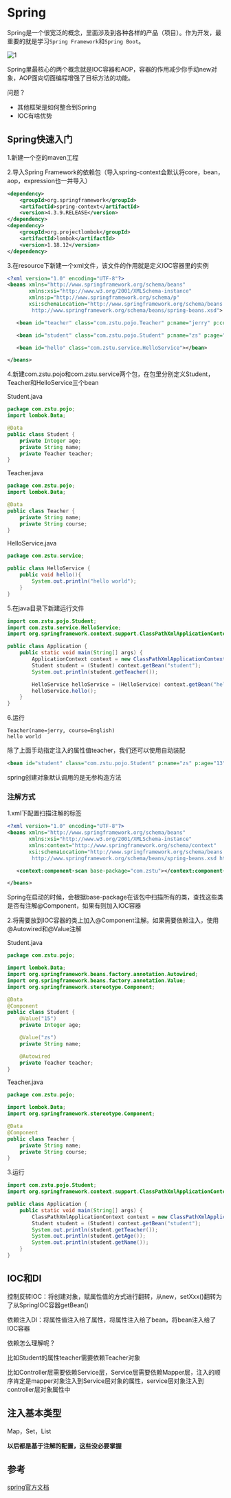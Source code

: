 # Spring

Spring是一个很宽泛的概念，里面涉及到各种各样的产品（项目）。作为开发，最重要的就是学习`Spring Framework`和`Spring Boot`。

![1](../pic/1.jpg)

Spring里最核心的两个概念就是IOC容器和AOP，容器的作用减少你手动new对象，AOP面向切面编程增强了目标方法的功能。

问题？

* 其他框架是如何整合到Spring
* IOC有啥优势

## Spring快速入门

1.新建一个空的maven工程

2.导入Spring Framework的依赖包（导入spring-context会默认将core，bean，aop，expression也一并导入）

```xml
<dependency>
    <groupId>org.springframework</groupId>
    <artifactId>spring-context</artifactId>
    <version>4.3.9.RELEASE</version>
</dependency>
<dependency>
    <groupId>org.projectlombok</groupId>
    <artifactId>lombok</artifactId>
    <version>1.18.12</version>
</dependency>
```

3.在resource下新建一个xml文件，该文件的作用就是定义IOC容器里的实例

```xml
<?xml version="1.0" encoding="UTF-8"?>
<beans xmlns="http://www.springframework.org/schema/beans"
       xmlns:xsi="http://www.w3.org/2001/XMLSchema-instance"
       xmlns:p="http://www.springframework.org/schema/p"
       xsi:schemaLocation="http://www.springframework.org/schema/beans
        http://www.springframework.org/schema/beans/spring-beans.xsd">

   <bean id="teacher" class="com.zstu.pojo.Teacher" p:name="jerry" p:course="English"></bean>

   <bean id="student" class="com.zstu.pojo.Student" p:name="zs" p:age="13" p:teacher-ref="teacher"></bean>

   <bean id="hello" class="com.zstu.service.HelloService"></bean>

</beans>
```

4.新建com.zstu.pojo和com.zstu.service两个包，在包里分别定义Student，Teacher和HelloService三个bean

Student.java

```java
package com.zstu.pojo;
import lombok.Data;

@Data
public class Student {
    private Integer age;
    private String name;
    private Teacher teacher;
}
```

Teacher.java

```java
package com.zstu.pojo;
import lombok.Data;

@Data
public class Teacher {
    private String name;
    private String course;
}
```

HelloService.java

```java
package com.zstu.service;

public class HelloService {
    public void hello(){
        System.out.println("hello world");
    }
}
```

5.在java目录下新建运行文件

```java
import com.zstu.pojo.Student;
import com.zstu.service.HelloService;
import org.springframework.context.support.ClassPathXmlApplicationContext;

public class Application {
    public static void main(String[] args) {
        ApplicationContext context = new ClassPathXmlApplicationContext("/applicationContext.xml");
        Student student = (Student) context.getBean("student");
        System.out.println(student.getTeacher());

        HelloService helloService = (HelloService) context.getBean("hello");
        helloService.hello();
    }
}
```

6.运行

```
Teacher(name=jerry, course=English)
hello world
```

除了上面手动指定注入的属性值teacher，我们还可以使用自动装配

```xml
<bean id="student" class="com.zstu.pojo.Student" p:name="zs" p:age="13" autowire="byName"></bean>
```

spring创建对象默认调用的是无参构造方法

### 注解方式

1.xml下配置扫描注解的标签

```xml
<?xml version="1.0" encoding="UTF-8"?>
<beans xmlns="http://www.springframework.org/schema/beans"
       xmlns:xsi="http://www.w3.org/2001/XMLSchema-instance"
       xmlns:context="http://www.springframework.org/schema/context"
       xsi:schemaLocation="http://www.springframework.org/schema/beans
        http://www.springframework.org/schema/beans/spring-beans.xsd http://www.springframework.org/schema/context http://www.springframework.org/schema/context/spring-context.xsd">

   <context:component-scan base-package="com.zstu"></context:component-scan>

</beans>
```

Spring在启动的时候，会根据base-package在该包中扫描所有的类，查找这些类是否有注解@Component，如果有则加入IOC容器

2.将需要放到IOC容器的类上加入@Component注解。如果需要依赖注入，使用@Autowired和@Value注解

Student.java

```java
package com.zstu.pojo;

import lombok.Data;
import org.springframework.beans.factory.annotation.Autowired;
import org.springframework.beans.factory.annotation.Value;
import org.springframework.stereotype.Component;

@Data
@Component
public class Student {
    @Value("15")
    private Integer age;

    @Value("zs")
    private String name;

    @Autowired
    private Teacher teacher;
}
```

Teacher.java

```java
package com.zstu.pojo;

import lombok.Data;
import org.springframework.stereotype.Component;

@Data
@Component
public class Teacher {
    private String name;
    private String course;
}
```

3.运行

```java
import com.zstu.pojo.Student;
import org.springframework.context.support.ClassPathXmlApplicationContext;

public class Application {
    public static void main(String[] args) {
        ClassPathXmlApplicationContext context = new ClassPathXmlApplicationContext("/applicationContext.xml");
        Student student = (Student) context.getBean("student");
        System.out.println(student.getTeacher());
        System.out.println(student.getAge());
        System.out.println(student.getName());
    }
}
```

## IOC和DI

控制反转IOC：将创建对象，赋属性值的方式进行翻转，从new，setXxx()翻转为了从SpringIOC容器getBean()

依赖注入DI：将属性值注入给了属性，将属性注入给了bean，将bean注入给了IOC容器

依赖怎么理解呢？

比如Student的属性teacher需要依赖Teacher对象

比如Controller层需要依赖Service层，Service层需要依赖Mapper层，注入的顺序肯定是mapper对象注入到Service层对象的属性，service层对象注入到controller层对象属性中

## 注入基本类型

Map，Set，List

**以后都是基于注解的配置，这些没必要掌握**

## 参考

[spring官方文档](https://docs.spring.io/spring/docs/4.3.9.RELEASE/spring-framework-reference/htmlsingle/)


